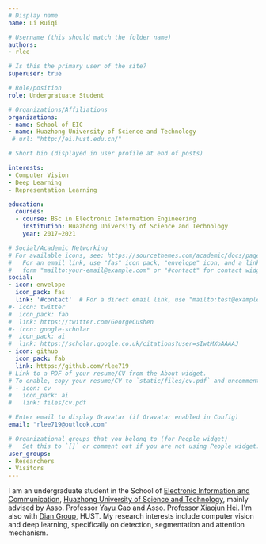 ```yaml
---
# Display name
name: Li Ruiqi

# Username (this should match the folder name)
authors:
- rlee

# Is this the primary user of the site?
superuser: true

# Role/position
role: Undergratuate Student

# Organizations/Affiliations
organizations:
- name: School of EIC
- name: Huazhong University of Science and Technology
 # url: "http://ei.hust.edu.cn/"

# Short bio (displayed in user profile at end of posts)

interests:
- Computer Vision
- Deep Learning
- Representation Learning

education:
  courses:
  - course: BSc in Electronic Information Engineering
    institution: Huazhong University of Science and Technology
    year: 2017~2021

# Social/Academic Networking
# For available icons, see: https://sourcethemes.com/academic/docs/page-builder/#icons
#   For an email link, use "fas" icon pack, "envelope" icon, and a link in the
#   form "mailto:your-email@example.com" or "#contact" for contact widget.
social:
- icon: envelope
  icon_pack: fas
  link: '#contact'  # For a direct email link, use "mailto:test@example.org".
#- icon: twitter
#  icon_pack: fab
#  link: https://twitter.com/GeorgeCushen
#- icon: google-scholar
#  icon_pack: ai
#  link: https://scholar.google.co.uk/citations?user=sIwtMXoAAAAJ
- icon: github
  icon_pack: fab
  link: https://github.com/rlee719
# Link to a PDF of your resume/CV from the About widget.
# To enable, copy your resume/CV to `static/files/cv.pdf` and uncomment the lines below.
# - icon: cv
#   icon_pack: ai
#   link: files/cv.pdf

# Enter email to display Gravatar (if Gravatar enabled in Config)
email: "rlee719@outlook.com"

# Organizational groups that you belong to (for People widget)
#   Set this to `[]` or comment out if you are not using People widget.
user_groups:
- Researchers
- Visitors
---
```


I am an undergraduate student in the School of [Electronic Information and Communication](http://eic.hust.edu.cn/ "电子信息与通信学院"), [Huazhong University of Science and Technology](http://www.hust.edu.cn/ "华中科技大学"), mainly advised by Asso. Professor [Yayu Gao](http://122.205.5.5:8084/~yayugao/ "Yayu Gao's Homepage") and Asso. Professor [Xiaojun Hei](http://122.205.5.5:8084/~heixj/ "黑晓军"). I'm also with [Dian Group](https://dian.org.cn/), HUST. My research interests include computer vision and deep learning, specifically on detection, segmentation and attention mechanism.

